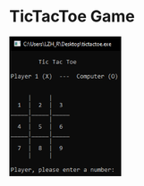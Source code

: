 TicTacToe Game
==============
<img src="https://github.com/LawZHRobin/Projects/raw/master/C++/tictactoe.PNG" width="200" height="250">
